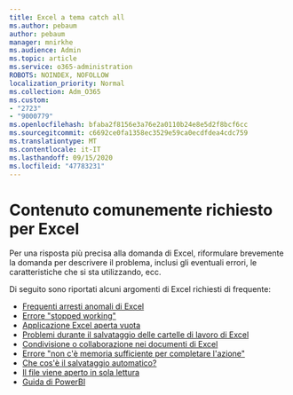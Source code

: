 ```yaml
---
title: Excel a tema catch all
ms.author: pebaum
author: pebaum
manager: mnirkhe
ms.audience: Admin
ms.topic: article
ms.service: o365-administration
ROBOTS: NOINDEX, NOFOLLOW
localization_priority: Normal
ms.collection: Adm_O365
ms.custom:
- "2723"
- "9000779"
ms.openlocfilehash: bfaba2f8156e3a76e2a0110b24e8e5d2f8bcf6cc
ms.sourcegitcommit: c6692ce0fa1358ec3529e59ca0ecdfdea4cdc759
ms.translationtype: MT
ms.contentlocale: it-IT
ms.lasthandoff: 09/15/2020
ms.locfileid: "47783231"
---
```

# <a name="commonly-requested-content-for-excel"></a>Contenuto comunemente richiesto per Excel

Per una risposta più precisa alla domanda di Excel, riformulare brevemente la domanda per descrivere il problema, inclusi gli eventuali errori, le caratteristiche che si sta utilizzando, ecc. 

Di seguito sono riportati alcuni argomenti di Excel richiesti di frequente:

- [Frequenti arresti anomali di Excel](https://support.office.com/article/Excel-not-responding-hangs-freezes-or-stops-working-37E7D3C9-9E84-40BF-A805-4CA6853A1FF4)
- [Errore "stopped working"](https://support.office.com/client/52bd7985-4e99-4a35-84c8-2d9b8301a2fa)
- [Applicazione Excel aperta vuota](https://docs.microsoft.com/office/troubleshoot/excel/excel-opens-blank)
- [Problemi durante il salvataggio delle cartelle di lavoro di Excel](https://docs.microsoft.com/office/troubleshoot/excel/issue-when-save-excel-workbooks)
- [Condivisione o collaborazione nei documenti di Excel](https://support.office.com/article/7152aa8b-b791-414c-a3bb-3024e46fb104)
- [Errore "non c'è memoria sufficiente per completare l'azione"](https://docs.microsoft.com/office/troubleshoot/excel/available-resources-errors)
- [Che cos'è il salvataggio automatico?](https://support.office.com/article/6d6bd723-ebfd-4e40-b5f6-ae6e8088f7a5)
- [Il file viene aperto in sola lettura](https://support.office.com/article/why-did-my-file-open-read-only-3ab4b792-da50-4b38-8628-14c64e1f1d15)
- [Guida di PowerBI](https://powerbi.microsoft.com/support/)
